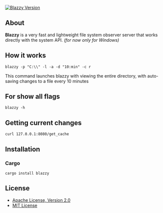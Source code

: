 [![Blazzy Version](https://img.shields.io/crates/v/blazzy?label=blazzy)](https://crates.io/crates/blazzy)


## About

**Blazzy** is a very fast and lightweight file system observer server that works directly with the system API. *(for now
only for Windows)*

## How it works

```
blazzy -p "C:\\" -l -a -d "10:min" -c r
```

This command launches blazzy with viewing the entire directory, with auto-saving changes to a file every 10 minutes

## For show all flags

```
blazzy -h
```

## Getting current changes

```
curl 127.0.0.1:8080/get_cache
```

## Installation

### Cargo

```
cargo install blazzy
```

## License

- [Apache License, Version 2.0](LICENSE-APACHE)
- [MIT License](LICENSE-MIT)
